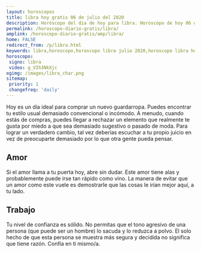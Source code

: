 ```yaml
---
layout: horoscopos
title: libra hoy gratis 06 de julio del 2020 
description: Horóscopo del dia de hoy para libra. Horoscopo de hoy 06 de julio del 2020. Las predicciones de amor, trabajo, vida personal gratis.
permalink: /horoscopo-diario-gratis/libra/
amplink: /horoscopo-diario-gratis/amp/libra/
home: FALSE
redirect_from: /p/libra.html
keywords: libra,horoscopo,horoscopo libra julio 2020,horoscopo libra hoy,tarot libra julio 2020,horoscopo libra,tarot libra hoy,horoscopo de hoy,horoscopo diario,tarot del amor,horoscopo de hoy libra,horoscopo diario del tarot, Horoscopo de hoy libra 06 de julio del 2020,horóscopo del día,signos zodiacales 2020, el horoscopo de hoy
horoscopo:
 signo: libra
 video: g_VIh3NkXjc
ogimg: /images/libra_char.png
sitemap:
 priority: 1
 changefreq: 'daily'
---
```



Hoy es un día ideal para comprar un nuevo guardarropa. Puedes encontrar tu estilo usual demasiado convencional o incómodo. A menudo, cuando estás de compras, puedes llegar a rechazar un elemento que realmente te gusta por miedo a que sea demasiado sugestivo o pasado de moda. Para lograr un verdadero cambio, tal vez deberías escuchar a tu propio juicio en vez de preocuparte demasiado por lo que otra gente pueda pensar.

## Amor

Si el amor llama a tu puerta hoy, abre sin dudar. Este amor tiene alas y probablemente puede irse tan rápido como vino. La manera de evitar que un amor como este vuele es demostrarle que las cosas le irían mejor aquí, a tu lado.

## Trabajo

Tu nivel de confianza es sólido. No permitas que el tono agresivo de una persona (que puede ser un hombre) lo sacuda y lo reduzca a polvo. El solo hecho de que esta persona se muestra más segura y decidida no significa que tiene razón. Confía en ti mismo/a.
